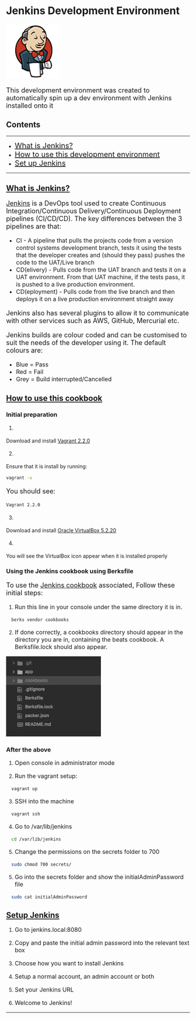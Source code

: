 # Jenkins Development Environment

<div>
  <img width="150px;" src="./readmeimg/jenkins.jpeg" alt="FB">
</div>

<p style="font-size: 18px;">This development environment was created to automatically spin up a dev environment with Jenkins installed onto it</p>

## Contents
---
- <a href="#what" style="font-size: 20px;"> What is Jenkins? </a>
- <a href="#how" style="font-size: 20px;"> How to use this development environment </a>
- <a href="#setup" style="font-size: 20px;"> Set up Jenkins </a>
---

<u><h2 id="what">What is Jenkins?</h2></u>

<p style="font-size: 18px;">
<a href="https://jenkins.io/">Jenkins</a> is a DevOps tool used to create Continuous Integration/Continuous Delivery/Continuous Deployment pipelines (CI/CD/CD). The key differences between the 3 pipelines are that:
  <ul style="font-size: 16px;">
    <li>CI - A pipeline that pulls the projects code from a version control systems development branch, tests it using the tests that the developer creates and (should they pass) pushes the code to the UAT/Live branch</li>  
    <li>CD(elivery) - Pulls code from the UAT branch and tests it on a UAT environment. From that UAT machine, if the tests pass, it is pushed to a live production environment.</li>  
    <li>CD(eployment) - Pulls code from the live branch and then deploys it on a live production environment straight away</li>
  </ul>
</p>

<p style="font-size: 18px;">
Jenkins also has several plugins to allow it to communicate with other services such as AWS, GitHub, Mercurial etc.
</p>

<p style="font-size: 18px;">
Jenkins builds are colour coded and can be customised to suit the needs of the developer using it. The default colours are:
  <ul style="font-size: 16px;">
    <li>Blue = Pass</li>
    <li>Red = Fail</li>
    <li>Grey = Build interrupted/Cancelled</li>
  </ul>
</p>

<u><h2 id="how">How to use this cookbook</h2></u>

### Initial preparation

1. <p style="font-size: 18px;">
Download and install <a href="https://www.vagrantup.com/">Vagrant 2.2.0</a>
</p>

2. <p style="font-size: 18px;">
Ensure that it is install by running:
</p>

```bash
vagrant -v
```
<p style="font-size: 18px;">
You should see:
</p>

```bash
Vagrant 2.2.0
```

3. <p style="font-size: 18px;">
Download and install <a href="https://www.virtualbox.org/wiki/Downloads">Oracle VirtualBox 5.2.20</a>
</p>

4. <p style="font-size: 18px;">
You will see the VirtualBox icon appear when it is installed properly
</p>

### Using the Jenkins cookbook using Berksfile

<p style="font-size: 18px;">
To use the <a href="https://github.com/RCollettSG/JenkinsCookbook">Jenkins cookbook</a> associated, Follow these initial steps:
</p>

1. <p style="font-size: 16px;"> Run this line in your console under the same directory it is in. </p>

```bash
  berks vendor cookbooks
```

2. <p style="font-size: 16px;"> If done correctly, a cookbooks directory should appear in the directory you are in, containing the beats cookbook. A Berksfile.lock should also appear. </p>

![file tree](./readmeimg/cbfiletree.png)

### After the above

1. <p style="font-size: 16px;"> Open console in administrator mode </p>

2. <p style="font-size: 16px;"> Run the vagrant setup: </p>

```bash
  vagrant up
```

3. <p style="font-size: 16px;"> SSH into the machine </p>

```bash
  vagrant ssh
```

4. <p style="font-size: 16px;"> Go to /var/lib/jenkins </p>

```bash
  cd /var/lib/jenkins
```

5. <p style="font-size: 16px;"> Change the permissions on the secrets folder to 700 </p>

```bash
  sudo chmod 700 secrets/
```


5. <p style="font-size: 16px;"> Go into the secrets folder and show the initialAdminPassword file</p>

```bash
  sudo cat initialAdminPassword
```

<u><h2 id="setup">Setup Jenkins</h2></u>

1. <p style="font-size: 16px;">Go to jenkins.local:8080</p>

2. <p style="font-size: 16px;">Copy and paste the initial admin password into the relevant text box</p>

3. <p style="font-size: 16px;">Choose how you want to install Jenkins</p>

4. <p style="font-size: 16px;">Setup a normal account, an admin account or both</p>

5. <p style="font-size: 16px;">Set your Jenkins URL</p>

6. <p style="font-size: 16px;">Welcome to Jenkins!</p>

---
